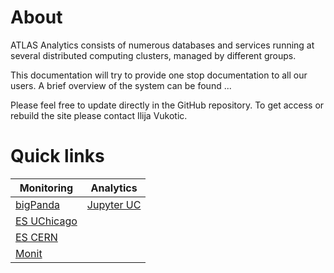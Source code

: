 # About
ATLAS Analytics consists of numerous databases and services running at several distributed computing clusters, managed by different groups.

This documentation will try to provide one stop documentation to all our users.
A brief overview of the system can be found  ...

Please feel free to update directly in the GitHub repository. To get access or rebuild the site please contact Ilija Vukotic.

# Quick links

Monitoring | Analytics
----|---
[bigPanda](https://bigpanda.cern.ch/) | [Jupyter UC](http://jupyter.mwt2.org:9999)
[ES UChicago](http://atlas-kibana.mwt2.org) |
[ES CERN](https://es-atlas.cern.ch) |
[Monit](https://monit-kibana.cern.ch) |



